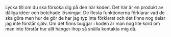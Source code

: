 
Lycka till om du ska försöka dig på den här koden. Det här är en produkt av dåliga idéer och botchade lösningar. 
De flesta funktionerna förklarar vad de ska göra men hur de gör de har jag typ inte förklarat och det finns nog delar jag inte förstår själv.
Om det finns buggar i koden är man nog lite körd om man inte förstår hur allt hänger ihop så snälla kontakta mig då.
